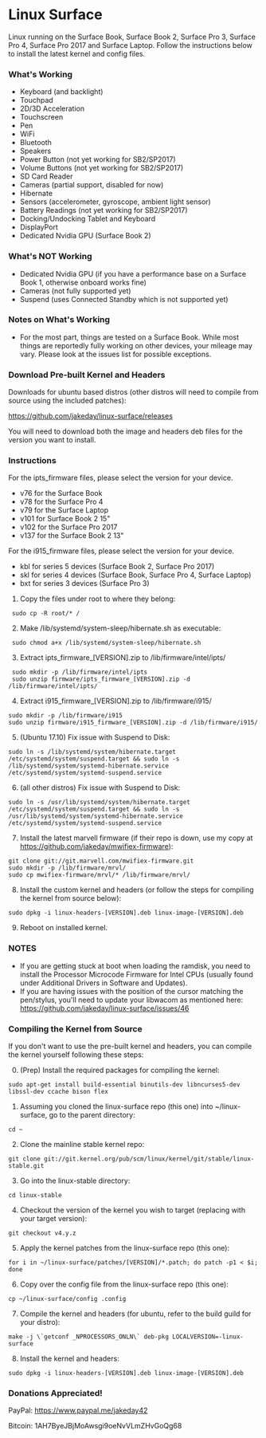 # Linux Surface

Linux running on the Surface Book, Surface Book 2, Surface Pro 3, Surface Pro 4, Surface Pro 2017 and Surface Laptop. Follow the instructions below to install the latest kernel and config files.


### What's Working

* Keyboard (and backlight)
* Touchpad
* 2D/3D Acceleration
* Touchscreen
* Pen
* WiFi
* Bluetooth
* Speakers
* Power Button (not yet working for SB2/SP2017)
* Volume Buttons (not yet working for SB2/SP2017)
* SD Card Reader
* Cameras (partial support, disabled for now)
* Hibernate
* Sensors (accelerometer, gyroscope, ambient light sensor)
* Battery Readings (not yet working for SB2/SP2017)
* Docking/Undocking Tablet and Keyboard
* DisplayPort
* Dedicated Nvidia GPU (Surface Book 2)

### What's NOT Working

* Dedicated Nvidia GPU (if you have a performance base on a Surface Book 1, otherwise onboard works fine)
* Cameras (not fully supported yet)
* Suspend (uses Connected Standby which is not supported yet)

### Notes on What's Working
* For the most part, things are tested on a Surface Book. While most things are reportedly fully working on other devices, your mileage may vary. Please look at the issues list for possible exceptions.

### Download Pre-built Kernel and Headers

Downloads for ubuntu based distros (other distros will need to compile from source using the included patches):

https://github.com/jakeday/linux-surface/releases

You will need to download both the image and headers deb files for the version you want to install.

### Instructions

For the ipts_firmware files, please select the version for your device.
* v76 for the Surface Book
* v78 for the Surface Pro 4
* v79 for the Surface Laptop
* v101 for Surface Book 2 15"
* v102 for the Surface Pro 2017
* v137 for the Surface Book 2 13"

For the i915_firmware files, please select the version for your device.
* kbl for series 5 devices (Surface Book 2, Surface Pro 2017)
* skl for series 4 devices (Surface Book, Surface Pro 4, Surface Laptop)
* bxt for series 3 devices (Surface Pro 3)


1. Copy the files under root to where they belong:
  ```
   sudo cp -R root/* /
  ```
2. Make /lib/systemd/system-sleep/hibernate.sh as executable:
  ```
   sudo chmod a+x /lib/systemd/system-sleep/hibernate.sh
  ```
3. Extract ipts_firmware_[VERSION].zip to /lib/firmware/intel/ipts/
  ```
   sudo mkdir -p /lib/firmware/intel/ipts
   sudo unzip firmware/ipts_firmware_[VERSION].zip -d /lib/firmware/intel/ipts/
  ```
4. Extract i915_firmware_[VERSION].zip to /lib/firmware/i915/
  ```
  sudo mkdir -p /lib/firmware/i915
  sudo unzip firmware/i915_firmware_[VERSION].zip -d /lib/firmware/i915/
  ```
5. (Ubuntu 17.10) Fix issue with Suspend to Disk:
  ```
  sudo ln -s /lib/systemd/system/hibernate.target /etc/systemd/system/suspend.target && sudo ln -s /lib/systemd/system/systemd-hibernate.service /etc/systemd/system/systemd-suspend.service
  ```
6. (all other distros) Fix issue with Suspend to Disk:
  ```
  sudo ln -s /usr/lib/systemd/system/hibernate.target /etc/systemd/system/suspend.target && sudo ln -s /usr/lib/systemd/system/systemd-hibernate.service /etc/systemd/system/systemd-suspend.service
  ```
7. Install the latest marvell firmware (if their repo is down, use my copy at https://github.com/jakeday/mwifiex-firmware):
  ```
  git clone git://git.marvell.com/mwifiex-firmware.git
  sudo mkdir -p /lib/firmware/mrvl/
  sudo cp mwifiex-firmware/mrvl/* /lib/firmware/mrvl/
  ```
8. Install the custom kernel and headers (or follow the steps for compiling the kernel from source below):
  ```
  sudo dpkg -i linux-headers-[VERSION].deb linux-image-[VERSION].deb
  ```
9. Reboot on installed kernel.

### NOTES

* If you are getting stuck at boot when loading the ramdisk, you need to install the Processor Microcode Firmware for Intel CPUs (usually found under Additional Drivers in Software and Updates).
* If you are having issues with the position of the cursor matching the pen/stylus, you'll need to update your libwacom as mentioned here: https://github.com/jakeday/linux-surface/issues/46

### Compiling the Kernel from Source

If you don't want to use the pre-built kernel and headers, you can compile the kernel yourself following these steps:


0. (Prep) Install the required packages for compiling the kernel:
  ```
  sudo apt-get install build-essential binutils-dev libncurses5-dev libssl-dev ccache bison flex
  ```
1. Assuming you cloned the linux-surface repo (this one) into ~/linux-surface, go to the parent directory:
  ```
  cd ~
  ```
2. Clone the mainline stable kernel repo:
  ```
  git clone git://git.kernel.org/pub/scm/linux/kernel/git/stable/linux-stable.git
  ```
3. Go into the linux-stable directory:
  ```
  cd linux-stable
  ```
4. Checkout the version of the kernel you wish to target (replacing with your target version):
  ```
  git checkout v4.y.z
  ```
5. Apply the kernel patches from the linux-surface repo (this one):
  ```
  for i in ~/linux-surface/patches/[VERSION]/*.patch; do patch -p1 < $i; done
  ```
6. Copy over the config file from the linux-surface repo (this one):
  ```
  cp ~/linux-surface/config .config
  ```
7. Compile the kernel and headers (for ubuntu, refer to the build guild for your distro):
  ```
  make -j \`getconf _NPROCESSORS_ONLN\` deb-pkg LOCALVERSION=-linux-surface
  ```
8. Install the kernel and headers:
  ```
  sudo dpkg -i linux-headers-[VERSION].deb linux-image-[VERSION].deb
  ```

### Donations Appreciated!

PayPal: https://www.paypal.me/jakeday42

Bitcoin: 1AH7ByeJBjMoAwsgi9oeNvVLmZHvGoQg68
